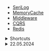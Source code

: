 * [SeriLog](Projects/SeriLogExample/README.md)
* [MemoryCache](Projects/MemoryCacheExample/README.md)
* [Middleware](Projects/MiddleWareExample/README.md)
* [CQRS](Projects/CQRSExample/README.md)
* [Redis](Projects/RedisExample/README.md)

<details>
  <summary>Shortcuts</summary>
  
* `ctrl+m+a` kod sayfasını daralt
* `ctrl+k+e` kodları düzenle

</details>



<details>
  <summary>22.05.2024</summary>
  
grpc not olsun bir inceleyin ilerde yaparız dendi<br>

Ödev:<br>

"backend code clean example" reposuna kodları düzenleyerek branch at. Öncesi ve sonrası için bencmark yapıp görebilirsin.<br>
`buradaki servicelerde bulunan ornekelre gore, ayri branchler acip gerekli gordugunuz fixleri ve kod hatalarini duzelttikten sonra yorum satiri ile neden oyle yaptiginizi da acikladiktan sonra`
<hr>

kendime not;<br>
1-) SignalR -> anlık güvenlik 2. plan iletişim<br>
2-) grpc -> ufaktan araştır hayat kurtarabilir<br>
3-) GraphQL -> mobile istediği verileri almasını sağlatabiliyorsunuz. mobilden her şeyi özelleştirebiliyorsunuz.<br>
4-) Background servisleri (Hangfire) -> veritabanında düzenli kontroller için. kütüphaneden kitap alan adamın kitap süresinin bitip bitmediğini kontrol eden otomatik kontrol programını bu sistem ile yapabilirsin. Hangfire daha gelişmişi sınıf çalıştırma gibi özellikleri var.  Hangfire dene<br>
5-) Test işlemleri (Unit Test) -> ayrı proje oluştururuz. İsimlendirmeler uzun olsa bile açıklayıcı olsun.  bir miktar karışık geldi bak buna sonra. Mülakat +2 yapar kod yazışına etki eder.<br>
6-) MicroServisler -> bunu sonra bakacağız. Ön hazırlık gençay eğitim var bak<br>
7-) Automation(Github Actions || Docker) -> Anlamadım bakarız<br>

#### 26.05.2024 Tarihine Kadar Bitirilmesi Gerekenler

1. Clean Code Kısmını Tamamla <br>
2. Elastic Search ve CQRS ile ilgili proje yap.<br> 
3. gRPC Araştırması yap<br>
4. GraphQl Kısmını Araştır<br>
5. Unit Test Araştır <br>
6. MicroServisler Araştır <br>
7. Hangfire Araştır. <br>

-1. ve 2. madde haricinde diğerleri kişisel gelişim için



</details>



